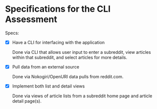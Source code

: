 # Specifications for the CLI Assessment

Specs:
- [x] Have a CLI for interfacing with the application

    Done via CLI that allows user input to enter a subreddit, view articles within that subreddit, and select articles for more details.

- [x] Pull data from an external source

    Done via Nokogiri/OpenURI data pulls from reddit.com.

- [x] Implement both list and detail views

    Done via views of article lists from a subreddit home page and article detail page(s).
